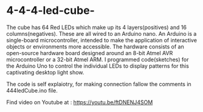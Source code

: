 # 4-4-4-led-cube-
The cube has 64 Red LEDs which make up its 4 layers(positives) and 16 columns(negatives). These are all wired to an Arduino nano. An Arduino is a single-board microcontroller, intended to make the application of interactive objects or environments more accessible. The hardware consists of an open-source hardware board designed around an 8-bit Atmel AVR microcontroller or a 32-bit Atmel ARM. I programmed code(sketches) for the Arduino Uno to control the individual LEDs to display patterns for this captivating desktop light show.
 
 The code is self explaiotry, for making connection fallow the comments in 444ledCube.ino file.
 
 Find video on Youtube at : https://youtu.be/ftDNENJ4SOM
 
